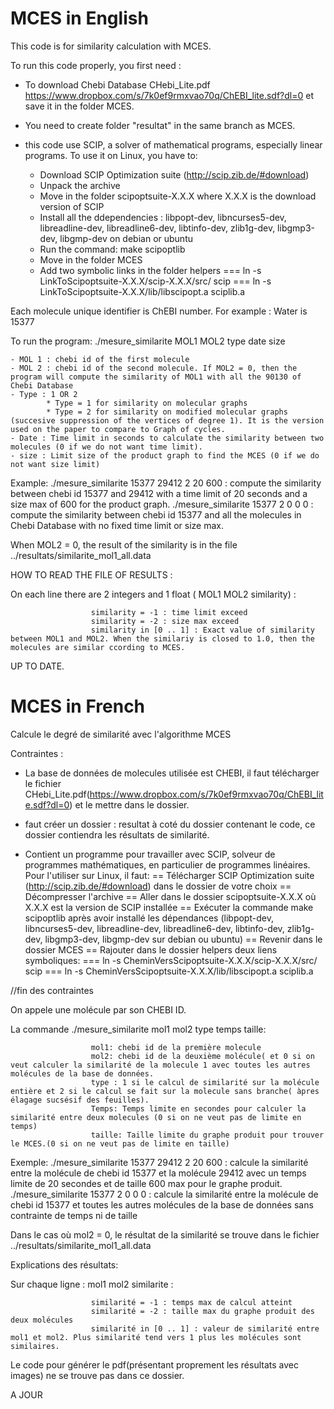 # MCES in English

This code is for similarity calculation with MCES.

To run this code properly, you first need :

- To download Chebi Database CHebi_Lite.pdf https://www.dropbox.com/s/7k0ef9rmxvao70q/ChEBI_lite.sdf?dl=0 et save it in the folder MCES.

- You need to create folder "resultat" in the same branch as MCES.

- this code use SCIP, a solver of mathematical programs, especially linear programs. To use it on Linux, you have to:
    + Download SCIP Optimization suite (http://scip.zib.de/#download)
    + Unpack the archive
    + Move in the folder scipoptsuite-X.X.X where X.X.X is the download version of SCIP 
    + Install all the ddependencies : libpopt-dev, libncurses5-dev, libreadline-dev, libreadline6-dev, libtinfo-dev, zlib1g-dev, libgmp3-dev, libgmp-dev on debian or ubuntu
    + Run the command:  make scipoptlib
    + Move in the folder MCES
    + Add two symbolic links in the folder helpers 
            === ln -s LinkToScipoptsuite-X.X.X/scip-X.X.X/src/ scip
            === ln -s LinkToScipoptsuite-X.X.X/lib/libscipopt.a sciplib.a
            
            
            
Each molecule unique identifier is ChEBI number. For example : Water is 15377

To run the program: ./mesure_similarite MOL1 MOL2 type date size


    - MOL 1 : chebi id of the first molecule
    - MOL 2 : chebi id of the second molecule. If MOL2 = 0, then the program will compute the similarity of MOL1 with all the 90130 of Chebi Database
    - Type : 1 OR 2 
            * Type = 1 for similarity on molecular graphs
            * Type = 2 for similarity on modified molecular graphs (succesive suppression of the vertices of degree 1). It is the version used on the paper to compare to Graph of cycles.
    - Date : Time limit in seconds to calculate the similarity between two molecules (0 if we do not want time limit).
    - size : Limit size of the product graph to find the MCES (0 if we do not want size limit)
    
Example: ./mesure_similarite 15377 29412 2 20 600 : compute the similarity between chebi id 15377 and 29412 with a time limit of 20 seconds and a size max of 600 for the product graph.
        ./mesure_similarite 15377 2 0 0 0 :  compute the similarity between chebi id 15377 and all the molecules in Chebi Database with no fixed time limit or size max.
        
        
When MOL2 = 0, the result of the similarity is in the file ../resultats/similarite_mol1_all.data


HOW TO READ THE FILE OF RESULTS : 

On each line there are 2 integers and 1 float ( MOL1 MOL2 similarity) :

                      similarity = -1 : time limit exceed
                      similarity = -2 : size max exceed
                      similarity in [0 .. 1] : Exact value of similarity between MOL1 and MOL2. When the similariy is closed to 1.0, then the molecules are similar ccording to MCES.
                      

UP TO DATE.




# MCES in French
Calcule le degré de similarité avec l'algorithme MCES

Contraintes :

- La base de données de molecules utilisée est CHEBI, il faut télécharger le fichier CHebi_Lite.pdf(https://www.dropbox.com/s/7k0ef9rmxvao70q/ChEBI_lite.sdf?dl=0) et le mettre dans le dossier.

- faut créer un dossier : resultat à coté du dossier contenant le code, ce dossier contiendra les résultats de similarité.

- Contient un programme pour travailler avec SCIP, solveur de programmes mathématiques, en particulier de programmes linéaires. Pour l'utiliser sur Linux, il faut:
== Télécharger SCIP Optimization suite (http://scip.zib.de/#download) dans le dossier de votre choix
== Décompresser l'archive
== Aller dans le dossier scipoptsuite-X.X.X où X.X.X est la version de SCIP installée
== Exécuter la commande make scipoptlib après avoir installé les dépendances (libpopt-dev, libncurses5-dev, libreadline-dev, libreadline6-dev, libtinfo-dev, zlib1g-dev, libgmp3-dev, libgmp-dev sur debian ou ubuntu)
== Revenir dans le dossier MCES
== Rajouter dans le dossier helpers deux liens symboliques:
=== ln -s CheminVersScipoptsuite-X.X.X/scip-X.X.X/src/ scip
=== ln -s CheminVersScipoptsuite-X.X.X/lib/libscipopt.a sciplib.a

//fin des contraintes

On appele une molécule par son CHEBI ID.

La commande ./mesure_similarite mol1 mol2 type temps taille: 

                      mol1: chebi id de la première molecule
                      mol2: chebi id de la deuxième molécule( et 0 si on veut calculer la similarité de la molecule 1 avec toutes les autres molécules de la base de données.
                      type : 1 si le calcul de similarité sur la molécule entière et 2 si le calcul se fait sur la molecule sans branche( àpres élagage sucsésif des feuilles).
                      Temps: Temps limite en secondes pour calculer la similarité entre deux molecules (0 si on ne veut pas de limite en temps)
                      taille: Taille limite du graphe produit pour trouver le MCES.(0 si on ne veut pas de limite en taille)
                      
                      
Exemple: ./mesure_similarite 15377 29412 2 20 600 : calcule la similarité entre la molécule de chebi id 15377 et la molécule 29412 avec un temps limite de 20 secondes et de taille 600 max pour le graphe produit.
        ./mesure_similarite 15377 2 0 0 0 : calcule la similarité entre la molécule de chebi id 15377 et toutes les autres molécules de la base de données sans contrainte de temps ni de taille
        
        
Dans le cas où mol2 = 0, le résultat de la similarité se trouve dans le fichier ../resultats/similarite_mol1_all.data

Explications des résultats: 

Sur chaque ligne : mol1 mol2 similarite :

                      similarité = -1 : temps max de calcul atteint
                      similarité = -2 : taille max du graphe produit des deux molécules
                      similarité in [0 .. 1] : valeur de similarité entre mol1 et mol2. Plus similarité tend vers 1 plus les molécules sont similaires.
                      
                      
 Le code pour générer le pdf(présentant proprement les résultats avec images) ne se trouve pas dans ce dossier.
                    

A JOUR
